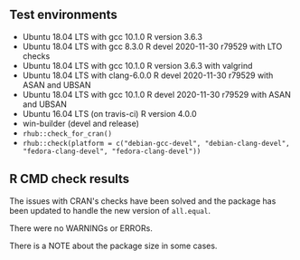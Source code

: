 ## Test environments
* Ubuntu 18.04 LTS with gcc 10.1.0
  R version 3.6.3  
* Ubuntu 18.04 LTS with gcc 8.3.0
  R devel 2020-11-30 r79529 with LTO checks
* Ubuntu 18.04 LTS with gcc 10.1.0
  R version 3.6.3 with valgrind
* Ubuntu 18.04 LTS with clang-6.0.0 
  R devel 2020-11-30 r79529 with ASAN and UBSAN
* Ubuntu 18.04 LTS with gcc 10.1.0 
  R devel 2020-11-30 r79529 with ASAN and UBSAN
* Ubuntu 16.04 LTS (on travis-ci)
  R version 4.0.0
* win-builder (devel and release)
* `rhub::check_for_cran()`
* `rhub::check(platform = c("debian-gcc-devel", "debian-clang-devel", "fedora-clang-devel", "fedora-clang-devel"))`
  
## R CMD check results
The issues with CRAN's checks have been solved and the package has been 
updated to handle the new version of `all.equal`.

There were no WARNINGs or ERRORs.

There is a NOTE about the package size in some cases.
